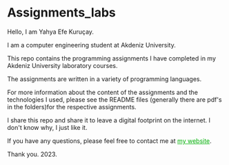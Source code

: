 # Assignments_labs

Hello, I am Yahya Efe Kuruçay.

I am a computer engineering student at Akdeniz University.

This repo contains the programming assignments I have completed in my Akdeniz University laboratory courses.

The assignments are written in a variety of programming languages.

For more information about the content of the assignments and the technologies I used, 
please see the README files (generally there are pdf's in the folders)for the respective assignments.

I share this repo and share it to leave a digital footprint on the internet. I don't know why, I just like it.

If you have any questions, please feel free to contact me at <a href="https://www.efekurucay.com/" style="color: #00b006;">my website</a>.

Thank you.
2023.

